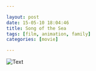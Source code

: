 ```yaml
---

layout: post
date: 15-05-10 18:04:46
title: Song of the Sea
tags: [film, animation, family]
categories: [movie]

---
```


![Text]({{site.url}}/assets/blog_img/2015-05-10-song-of-the-sea/Song.of.the.Sea.2014.1080p.BluRay.x264.DTS-HD.MA.5.1-RARBG.mkv_20150510_175633.012.png)